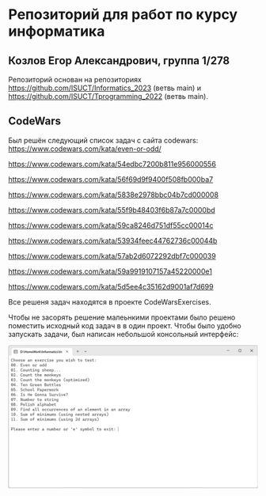 # Репозиторий для работ по курсу информатика

## Козлов Егор Александрович, группа 1/278 

Репозиторий основан на репозиториях https://github.com/ISUCT/Informatics_2023 (ветвь main) и https://github.com/ISUCT/Tprogramming_2022 (ветвь main).


## CodeWars
Был решён следующий список задач с сайта codewars:
https://www.codewars.com/kata/even-or-odd/

https://www.codewars.com/kata/54edbc7200b811e956000556

https://www.codewars.com/kata/56f69d9f9400f508fb000ba7

https://www.codewars.com/kata/5838e2978bbc04b7cd000008


https://www.codewars.com/kata/55f9b48403f6b87a7c0000bd

https://www.codewars.com/kata/59ca8246d751df55cc00014c

https://www.codewars.com/kata/53934feec44762736c00044b

https://www.codewars.com/kata/57ab2d6072292dbf7c000039



https://www.codewars.com/kata/59a9919107157a45220000e1

https://www.codewars.com/kata/5d5ee4c35162d9001af7d699

Все решеня задач находятся в проекте CodeWarsExercises. 

Чтобы не засорять решение малеьнкими проектами было решено поместить исходный код задач в в один проект. Чтобы было удобно запускать задачи, был написан небольшой консольный интерфейс:

![Скриншот интерфейса](./Screenshot%202023-09-21%20001721.png)